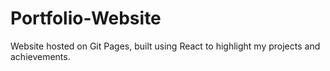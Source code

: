 # Portfolio-Website
Website hosted on Git Pages, built using React to highlight my projects and achievements.
